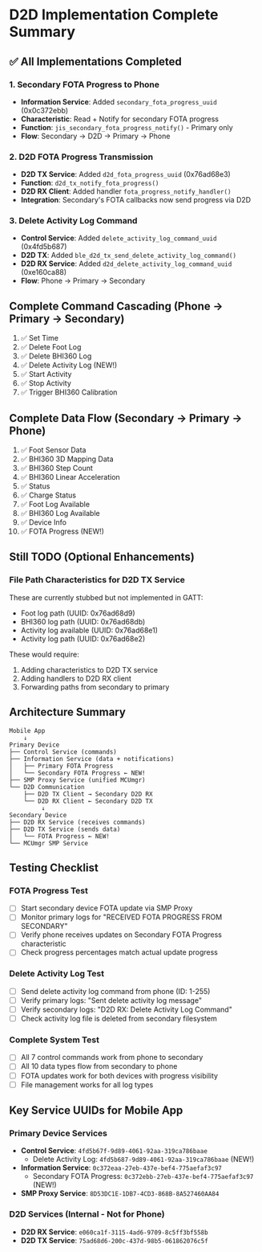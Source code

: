 # D2D Implementation Complete Summary

## ✅ All Implementations Completed

### 1. Secondary FOTA Progress to Phone
- **Information Service**: Added `secondary_fota_progress_uuid` (0x0c372ebb)
- **Characteristic**: Read + Notify for secondary FOTA progress
- **Function**: `jis_secondary_fota_progress_notify()` - Primary only
- **Flow**: Secondary → D2D → Primary → Phone

### 2. D2D FOTA Progress Transmission
- **D2D TX Service**: Added `d2d_fota_progress_uuid` (0x76ad68e3)
- **Function**: `d2d_tx_notify_fota_progress()` 
- **D2D RX Client**: Added handler `fota_progress_notify_handler()`
- **Integration**: Secondary's FOTA callbacks now send progress via D2D

### 3. Delete Activity Log Command
- **Control Service**: Added `delete_activity_log_command_uuid` (0x4fd5b687)
- **D2D TX**: Added `ble_d2d_tx_send_delete_activity_log_command()`
- **D2D RX Service**: Added `d2d_delete_activity_log_command_uuid` (0xe160ca88)
- **Flow**: Phone → Primary → Secondary

## Complete Command Cascading (Phone → Primary → Secondary)

1. ✅ Set Time
2. ✅ Delete Foot Log  
3. ✅ Delete BHI360 Log
4. ✅ Delete Activity Log (NEW!)
5. ✅ Start Activity
6. ✅ Stop Activity
7. ✅ Trigger BHI360 Calibration

## Complete Data Flow (Secondary → Primary → Phone)

1. ✅ Foot Sensor Data
2. ✅ BHI360 3D Mapping Data
3. ✅ BHI360 Step Count
4. ✅ BHI360 Linear Acceleration
5. ✅ Status
6. ✅ Charge Status
7. ✅ Foot Log Available
8. ✅ BHI360 Log Available
9. ✅ Device Info
10. ✅ FOTA Progress (NEW!)

## Still TODO (Optional Enhancements)

### File Path Characteristics for D2D TX Service
These are currently stubbed but not implemented in GATT:
- Foot log path (UUID: 0x76ad68d9)
- BHI360 log path (UUID: 0x76ad68db)
- Activity log available (UUID: 0x76ad68e1)
- Activity log path (UUID: 0x76ad68e2)

These would require:
1. Adding characteristics to D2D TX service
2. Adding handlers to D2D RX client
3. Forwarding paths from secondary to primary

## Architecture Summary

```
Mobile App
    ↓
Primary Device
├── Control Service (commands)
├── Information Service (data + notifications)
│   ├── Primary FOTA Progress
│   └── Secondary FOTA Progress ← NEW!
├── SMP Proxy Service (unified MCUmgr)
└── D2D Communication
    ├── D2D TX Client → Secondary D2D RX
    └── D2D RX Client ← Secondary D2D TX
         ↓
Secondary Device
├── D2D RX Service (receives commands)
├── D2D TX Service (sends data)
│   └── FOTA Progress ← NEW!
└── MCUmgr SMP Service

```

## Testing Checklist

### FOTA Progress Test
- [ ] Start secondary device FOTA update via SMP Proxy
- [ ] Monitor primary logs for "RECEIVED FOTA PROGRESS FROM SECONDARY"
- [ ] Verify phone receives updates on Secondary FOTA Progress characteristic
- [ ] Check progress percentages match actual update progress

### Delete Activity Log Test
- [ ] Send delete activity log command from phone (ID: 1-255)
- [ ] Verify primary logs: "Sent delete activity log message"
- [ ] Verify secondary logs: "D2D RX: Delete Activity Log Command"
- [ ] Check activity log file is deleted from secondary filesystem

### Complete System Test
- [ ] All 7 control commands work from phone to secondary
- [ ] All 10 data types flow from secondary to phone
- [ ] FOTA updates work for both devices with progress visibility
- [ ] File management works for all log types

## Key Service UUIDs for Mobile App

### Primary Device Services
- **Control Service**: `4fd5b67f-9d89-4061-92aa-319ca786baae`
  - Delete Activity Log: `4fd5b687-9d89-4061-92aa-319ca786baae` (NEW!)
- **Information Service**: `0c372eaa-27eb-437e-bef4-775aefaf3c97`
  - Secondary FOTA Progress: `0c372ebb-27eb-437e-bef4-775aefaf3c97` (NEW!)
- **SMP Proxy Service**: `8D53DC1E-1DB7-4CD3-868B-8A527460AA84`

### D2D Services (Internal - Not for Phone)
- **D2D RX Service**: `e060ca1f-3115-4ad6-9709-8c5ff3bf558b`
- **D2D TX Service**: `75ad68d6-200c-437d-98b5-061862076c5f`